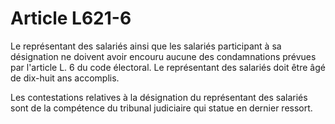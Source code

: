 # Article L621-6

Le représentant des salariés ainsi que les salariés participant à sa désignation ne doivent avoir encouru aucune des condamnations prévues par l'article L. 6 du code électoral. Le représentant des salariés doit être âgé de dix-huit ans accomplis.

Les contestations relatives à la désignation du représentant des salariés sont de la compétence du tribunal judiciaire qui statue en dernier ressort.
